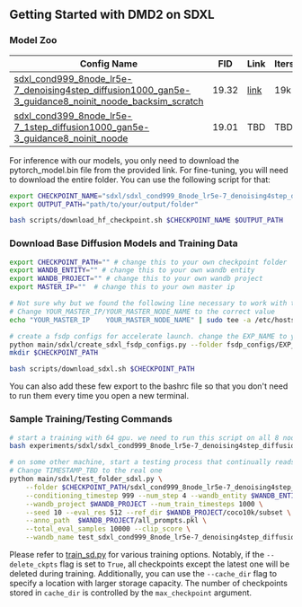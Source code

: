 ## Getting Started with DMD2 on SDXL

### Model Zoo

| Config Name | FID | Link | Iters | Hours |
| ----------- | --- | ---- | ----- | ----- |
| [sdxl_cond999_8node_lr5e-7_denoising4step_diffusion1000_gan5e-3_guidance8_noinit_noode_backsim_scratch](./sdxl_cond999_8node_lr5e-7_denoising4step_diffusion1000_gan5e-3_guidance8_noinit_noode_backsim_scratch.sh) | 19.32 | [link](https://huggingface.co/tianweiy/DMD2/tree/main/model/sdxl/sdxl_cond999_8node_lr5e-7_denoising4step_diffusion1000_gan5e-3_guidance8_noinit_noode_backsim_scratch_checkpoint_model_019000) | 19k | 57 |
| [sdxl_cond399_8node_lr5e-7_1step_diffusion1000_gan5e-3_guidance8_noinit_noode](./laion6.25_sd_baseline_8node_guidance1.75_lr5e-7_seed10_dfake10_diffusion1000_gan1e-3_resume.sh) | 19.01 | TBD | TBD | TBD |

For inference with our models, you only need to download the pytorch_model.bin file from the provided link. For fine-tuning, you will need to download the entire folder.
You can use the following script for that:

```bash 
export CHECKPOINT_NAME="sdxl/sdxl_cond999_8node_lr5e-7_denoising4step_diffusion1000_gan5e-3_guidance8_noinit_noode_backsim_scratch_checkpoint_model_019000"  # note that the sdxl/ is necessary
export OUTPUT_PATH="path/to/your/output/folder"

bash scripts/download_hf_checkpoint.sh $CHECKPOINT_NAME $OUTPUT_PATH
```


### Download Base Diffusion Models and Training Data
```bash
export CHECKPOINT_PATH="" # change this to your own checkpoint folder 
export WANDB_ENTITY="" # change this to your own wandb entity
export WANDB_PROJECT="" # change this to your own wandb project
export MASTER_IP=""  # change this to your own master ip

# Not sure why but we found the following line necessary to work with the accelerate package in our system. 
# Change YOUR_MASTER_IP/YOUR_MASTER_NODE_NAME to the correct value 
echo "YOUR_MASTER_IP 	YOUR_MASTER_NODE_NAME" | sudo tee -a /etc/hosts

# create a fsdp configs for accelerate launch. change the EXP_NAME to your own experiment name 
python main/sdxl/create_sdxl_fsdp_configs.py --folder fsdp_configs/EXP_NAME  --master_ip $MASTER_IP --num_machines 8  --sharding_strategy 4
mkdir $CHECKPOINT_PATH

bash scripts/download_sdxl.sh $CHECKPOINT_PATH
```

You can also add these few export to the bashrc file so that you don't need to run them every time you open a new terminal.

### Sample Training/Testing Commands 

```bash
# start a training with 64 gpu. we need to run this script on all 8 nodes. Please change the EXP_NAME and RANK_ID accordingly.  
bash experiments/sdxl/sdxl_cond999_8node_lr5e-7_denoising4step_diffusion1000_gan5e-3_guidance8_noinit_noode_backsim_scratch.sh $CHECKPOINT_PATH $WANDB_ENTITY $WANDB_PROJECT fsdp_configs/EXP_NAME RANK_ID 

# on some other machine, start a testing process that continually reads from the checkpoint folder and evaluate the FID 
# Change TIMESTAMP_TBD to the real one
python main/sdxl/test_folder_sdxl.py \
    --folder $CHECKPOINT_PATH/sdxl_cond999_8node_lr5e-7_denoising4step_diffusion1000_gan5e-3_guidance8_noinit_noode_backsim_scratch/TIMESTAMP_TBD/ \
    --conditioning_timestep 999 --num_step 4 --wandb_entity $WANDB_ENTITY \
    --wandb_project $WANDB_PROJECT --num_train_timesteps 1000 \
    --seed 10 --eval_res 512 --ref_dir $WANDB_PROJECT/coco10k/subset \
    --anno_path  $WANDB_PROJECT/all_prompts.pkl \
    --total_eval_samples 10000 --clip_score \
    --wandb_name test_sdxl_cond999_8node_lr5e-7_denoising4step_diffusion1000_gan5e-3_guidance8_noinit_noode_backsim_scratch
```

Please refer to [train_sd.py](../../main/train_sd.py) for various training options. Notably, if the `--delete_ckpts` flag is set to `True`, all checkpoints except the latest one will be deleted during training. Additionally, you can use the `--cache_dir` flag to specify a location with larger storage capacity. The number of checkpoints stored in `cache_dir` is controlled by the `max_checkpoint` argument.
